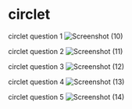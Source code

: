 # circlet
circlet question 1
![Screenshot (10)](https://github.com/krimisha-bhanderi/circlet/assets/131655711/55fd03e6-cd47-4cfe-8f05-f5d89489a9dd)

circlet question 2
![Screenshot (11)](https://github.com/krimisha-bhanderi/circlet/assets/131655711/af037983-2d12-4cc2-a7c4-52fa6665d62f)

circlet question 3
![Screenshot (12)](https://github.com/krimisha-bhanderi/circlet/assets/131655711/6d45554e-3c85-40bf-9b69-4493944eb71a)

circlet question 4
![Screenshot (13)](https://github.com/krimisha-bhanderi/circlet/assets/131655711/84d01dbc-01d7-4699-90dc-30e78f48dfd7)

circlet question 5
![Screenshot (14)](https://github.com/krimisha-bhanderi/circlet/assets/131655711/5749832f-1055-4fea-877d-ce1360e0cb28)
